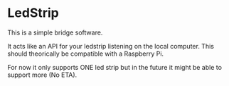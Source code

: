 # LedStrip

This is a simple bridge software.

It acts like an API for your ledstrip listening on the local computer. This should theorically be compatible with a Raspberry Pi.

For now it only supports ONE led strip but in the future it might be able to support more (No ETA).
